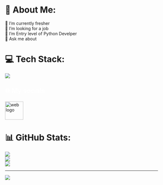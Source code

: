 # 💫 About Me:
🔭 I’m currently fresher<br>🤝 I’m looking for a job<br>🌱 I’m Entry level of Python Develper<br>💬 Ask me about<br>


# 💻 Tech Stack:
<div align="left">
  <a href="#">
    <img src="https://skillicons.dev/icons?i=python,html,css,javascript,bootstrap,mysql,vscode,git,github&theme=dark" />
  </a>
</div>

###

<h2 align="left" style="color:white;" >🌐 My socials</h2>

###

<div align="left">
  <a href="https://abi42-portfolio.web.app/" target="_blank">
    <img src="https://cdn-icons-png.flaticon.com/512/5041/5041153.png" width="60" height="60" alt="web logo"  />
  </a>
 
</div>

# 📊 GitHub Stats:
![](https://github-readme-stats.vercel.app/api?username=Abinesh1702&theme=vue&hide_border=false&include_all_commits=false&count_private=false)<br/>
![](https://github-readme-streak-stats.herokuapp.com/?user=Abinesh1702&theme=vue&hide_border=false)<br/>
![](https://github-readme-stats.vercel.app/api/top-langs/?username=Abinesh1702&theme=vue&hide_border=false&include_all_commits=false&count_private=false&layout=compact)

---
[![](https://visitcount.itsvg.in/api?id=Abinesh1702&icon=0&color=6)](https://visitcount.itsvg.in)

<!-- Proudly created with GPRM ( https://gprm.itsvg.in ) -->
